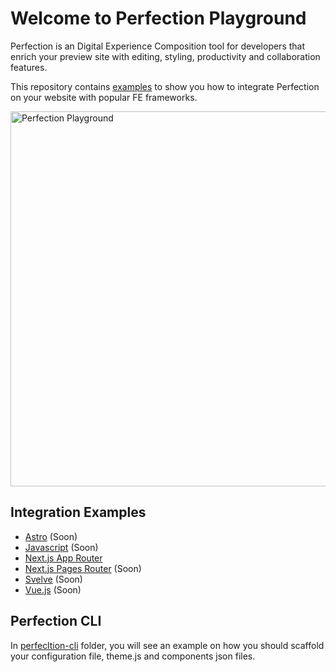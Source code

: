 # Welcome to Perfection Playground

Perfection is an Digital Experience Composition tool for developers that enrich your preview site with editing, styling, productivity and collaboration features.

This repository contains [examples](https://github.com/perfectiondotdev/perfection/tree/main/examples) to show you how to integrate Perfection on your website with popular FE frameworks.

<img src="https://raw.githubusercontent.com/perfectiondotdev/perfection/main/assets/images/laptop.png" width="600" alt="Perfection Playground" />

## Integration Examples

- [Astro](https://github.com/perfectiondotdev/perfection/tree/main/examples/astro) (Soon)
- [Javascript](https://github.com/perfectiondotdev/perfection/tree/main/examples/javascript) (Soon)
- [Next.js App Router](https://github.com/perfectiondotdev/perfection/tree/main/examples/nextjs-app)
- [Next.js Pages Router](https://github.com/perfectiondotdev/perfection/tree/main/examples/nextjs-pages) (Soon)
- [Svelve](https://github.com/perfectiondotdev/perfection/tree/main/examples/svelve) (Soon)
- [Vue.js](https://github.com/perfectiondotdev/perfection/tree/main/examples/vuejs) (Soon)

## Perfection CLI

In [perfecltion-cli](https://github.com/perfectiondotdev/perfection/tree/main/perfection-cli) folder, you will see an example on how you should scaffold your configuration file, theme.js and components json files.

